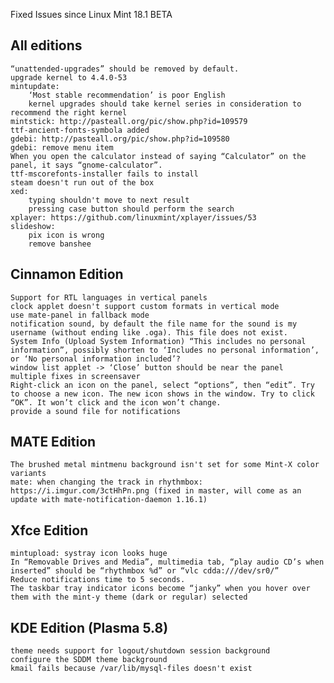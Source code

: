 Fixed Issues since Linux Mint 18.1 BETA

All editions
------------
    “unattended-upgrades” should be removed by default.
    upgrade kernel to 4.4.0-53
    mintupdate:
        ‘Most stable recommendation’ is poor English
        kernel upgrades should take kernel series in consideration to recommend the right kernel
    mintstick: http://pasteall.org/pic/show.php?id=109579
    ttf-ancient-fonts-symbola added
    gdebi: http://pasteall.org/pic/show.php?id=109580
    gdebi: remove menu item
    When you open the calculator instead of saying “Calculator” on the panel, it says “gnome-calculator”.
    ttf-mscorefonts-installer fails to install
    steam doesn't run out of the box
    xed:
        typing shouldn't move to next result
        pressing case button should perform the search
    xplayer: https://github.com/linuxmint/xplayer/issues/53
    slideshow:
        pix icon is wrong
        remove banshee

Cinnamon Edition
----------------
    Support for RTL languages in vertical panels
    clock applet doesn't support custom formats in vertical mode
    use mate-panel in fallback mode
    notification sound, by default the file name for the sound is my username (without ending like .oga). This file does not exist.
    System Info (Upload System Information) “This includes no personal information”, possibly shorten to ‘Includes no personal information’, or ‘No personal information included’?
    window list applet -> ‘Close’ button should be near the panel
    multiple fixes in screensaver
    Right-click an icon on the panel, select “options”, then “edit”. Try to choose a new icon. The new icon shows in the window. Try to click “OK”. It won’t click and the icon won’t change.
    provide a sound file for notifications

MATE Edition
------------
    The brushed metal mintmenu background isn't set for some Mint-X color variants
    mate: when changing the track in rhythmbox: https://i.imgur.com/3ctHhPn.png (fixed in master, will come as an update with mate-notification-daemon 1.16.1)

Xfce Edition
------------
    mintupload: systray icon looks huge
    In “Removable Drives and Media”, multimedia tab, “play audio CD’s when inserted” should be “rhythmbox %d” or “vlc cdda:///dev/sr0/”
    Reduce notifications time to 5 seconds.
    The taskbar tray indicator icons become “janky” when you hover over them with the mint-y theme (dark or regular) selected

KDE Edition (Plasma 5.8)
------------------------
    theme needs support for logout/shutdown session background
    configure the SDDM theme background
    kmail fails because /var/lib/mysql-files doesn't exist
